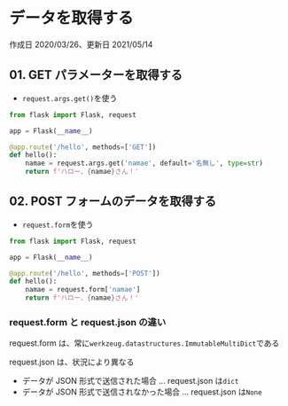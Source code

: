 # データを取得する

作成日 2020/03/26、更新日 2021/05/14

## 01. GET パラメーターを取得する

- `request.args.get()`を使う

```python
from flask import Flask, request

app = Flask(__name__)

@app.route('/hello', methods=['GET'])
def hello():
    namae = request.args.get('namae', default='名無し', type=str)
    return f'ハロー、{namae}さん！'
```

## 02. POST フォームのデータを取得する

- `request.form`を使う

```python
from flask import Flask, request

app = Flask(__name__)

@app.route('/hello', methods=['POST'])
def hello():
    namae = request.form['namae']
    return f'ハロー、{namae}さん！'
```

### request.form と request.json の違い

request.form は、常に`werkzeug.datastructures.ImmutableMultiDict`である

request.json は、状況により異なる

- データが JSON 形式で送信された場合 ... request.json は`dict`
- データが JSON 形式で送信されなかった場合 ... request.json は`None`
